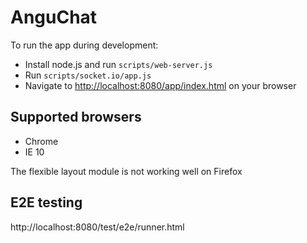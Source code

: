 # AnguChat

To run the app during development:
- Install node.js and run `scripts/web-server.js`
- Run `scripts/socket.io/app.js`
- Navigate to [http://localhost:8080/app/index.html](http://localhost:8080/app/index.html) on your browser

## Supported browsers
- Chrome
- IE 10

The flexible layout module is not working well on Firefox

## E2E testing
http://localhost:8080/test/e2e/runner.html